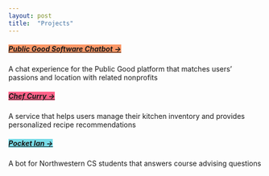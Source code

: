 ```yaml
---
layout: post
title:  "Projects"
---
```

##### <span style="background-color: #fc9867;"><a id="pgs-chatbot" href="https://studio.knightlab.com/results/writing-and-designing-for-chatbots/how-we-brought-a-chatbot-to-life">Public Good Software Chatbot →</a></span>
A chat experience for the Public Good platform that matches users’ passions and location with related nonprofits

##### <span style="background-color: #ff6188;"><a id="chef-curry" href="https://devpost.com/software/chef-curry">Chef Curry →</a></span>
A service that helps users manage their kitchen inventory and provides personalized recipe recommendations

##### <span style="background-color: #78dce8;"><a id="pocket-ian" href="https://devpost.com/software/pocket-ian">Pocket Ian →</a></span>
A bot for Northwestern CS students that answers course advising questions

